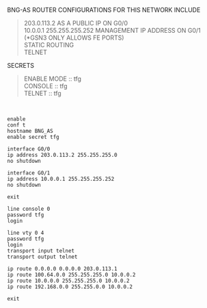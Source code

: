 BNG-AS ROUTER CONFIGURATIONS FOR THIS NETWORK INCLUDE  
  
>203.0.113.2 AS A PUBLIC IP ON G0/0  
>10.0.0.1 255.255.255.252 MANAGEMENT IP ADDRESS ON G0/1 (*GSN3 ONLY ALLOWS FE PORTS)  
>STATIC ROUTING  
>TELNET  
  
SECRETS  
  
>ENABLE MODE :: tfg  
>CONSOLE :: tfg  
>TELNET :: tfg  
  
&nbsp;  
  
```  
enable
conf t
hostname BNG_AS
enable secret tfg

interface G0/0
ip address 203.0.113.2 255.255.255.0
no shutdown

interface G0/1
ip address 10.0.0.1 255.255.255.252
no shutdown

exit

line console 0
password tfg
login

line vty 0 4
password tfg
login
transport input telnet
transport output telnet

ip route 0.0.0.0 0.0.0.0 203.0.113.1
ip route 100.64.0.0 255.255.255.0 10.0.0.2
ip route 10.0.0.0 255.255.255.0 10.0.0.2
ip route 192.168.0.0 255.255.0.0 10.0.0.2

exit
```  
  
